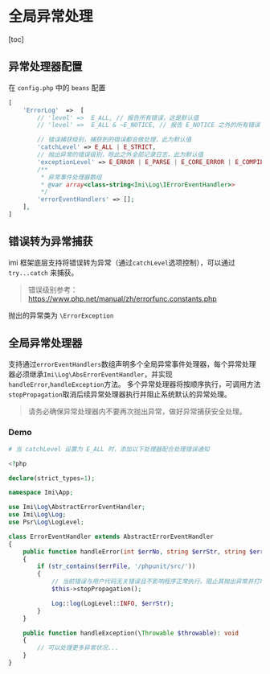 # 全局异常处理

[toc]

## 异常处理器配置

在 `config.php` 中的 `beans` 配置

```php
[
    'ErrorLog'  =>  [
        // 'level' =>  E_ALL, // 报告所有错误，这是默认值
        // 'level' =>  E_ALL & ~E_NOTICE, // 报告 E_NOTICE 之外的所有错误

        // 错误捕获级别，捕获到的错误都会做处理，此为默认值
        'catchLevel' => E_ALL | E_STRICT,
        // 抛出异常的错误级别，除此之外全部记录日志，此为默认值
        'exceptionLevel' => E_ERROR | E_PARSE | E_CORE_ERROR | E_COMPILE_ERROR | E_USER_ERROR | E_RECOVERABLE_ERROR | E_WARNING | E_CORE_WARNING | E_COMPILE_WARNING | E_USER_WARNING,
        /**
         * 异常事件处理器数组
         * @var array<class-string<Imi\Log\IErrorEventHandler>>
         */
        'errorEventHandlers' => [];
    ],
]
```

## 错误转为异常捕获

imi 框架底层支持将错误转为异常（通过`catchLevel`选项控制），可以通过 `try...catch` 来捕获。

> 错误级别参考：<https://www.php.net/manual/zh/errorfunc.constants.php>

抛出的异常类为 `\ErrorException`

## 全局异常处理器

支持通过`errorEventHandlers`数组声明多个全局异常事件处理器，每个异常处理器必须继承`Imi\Log\AbsErrorEventHandler`，并实现`handleError`,`handleException`方法。
多个异常处理器将按顺序执行，可调用方法`stopPropagation`取消后续异常处理器执行并阻止系统默认的异常处理。

> 请务必确保异常处理器内不要再次抛出异常，做好异常捕获安全处理。

### Demo

```php
# 当 catchLevel 设置为 E_ALL 时，添加以下处理器配合处理错误通知

<?php

declare(strict_types=1);

namespace Imi\App;

use Imi\Log\AbstractErrorEventHandler;
use Imi\Log\Log;
use Psr\Log\LogLevel;

class ErrorEventHandler extends AbstractErrorEventHandler
{
    public function handleError(int $errNo, string $errStr, string $errFile, int $errLine): void
    {
        if (str_contains($errFile, '/phpunit/src/'))
        {
            // 当前错误与用户代码无关错误且不影响程序正常执行，阻止其抛出异常并打印常规日志
            $this->stopPropagation();

            Log::log(LogLevel::INFO, $errStr);
        }
    }

    public function handleException(\Throwable $throwable): void
    {
        // 可以处理更多异常状况...
    }
}

```

